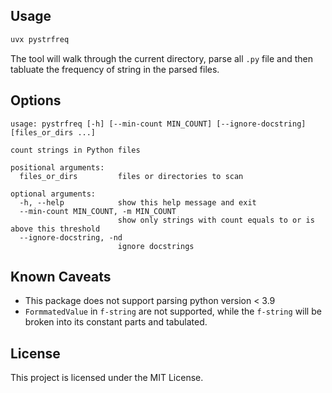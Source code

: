 ## Usage

```bash
uvx pystrfreq
```

The tool will walk through the current directory, parse all `.py` file and then tabluate the frequency of string in the parsed files.

## Options

```
usage: pystrfreq [-h] [--min-count MIN_COUNT] [--ignore-docstring] [files_or_dirs ...]

count strings in Python files

positional arguments:
  files_or_dirs         files or directories to scan

optional arguments:
  -h, --help            show this help message and exit
  --min-count MIN_COUNT, -m MIN_COUNT
                        show only strings with count equals to or is above this threshold
  --ignore-docstring, -nd
                        ignore docstrings
```

## Known Caveats

- This package does not support parsing python version < 3.9
- `FormmatedValue` in `f-string` are not supported, while the `f-string` will be broken into its constant parts and tabulated.

## License

This project is licensed under the MIT License.
